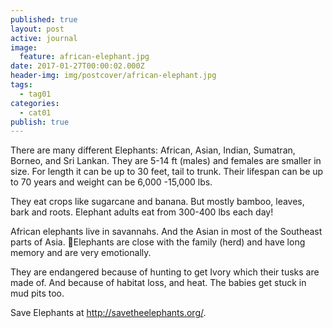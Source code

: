 ```yaml
---
published: true
layout: post
active: journal
image:
  feature: african-elephant.jpg
date: 2017-01-27T00:00:02.000Z
header-img: img/postcover/african-elephant.jpg
tags:
  - tag01
categories:
  - cat01
publish: true
---
```

There are many different Elephants: African, Asian, Indian, Sumatran, Borneo, and Sri Lankan.  They are 5-14 ft (males) and females are smaller in size. For length it can be up to 30 feet, tail to trunk.  Their lifespan can be up to 70 years and weight can be 6,000 -15,000 lbs.

They eat crops like sugarcane and banana. But mostly bamboo, leaves, bark and roots.  Elephant adults eat from 300-400 lbs each day!

African elephants live in savannahs.  And the Asian in most of the Southeast parts of Asia.  Elephants are close with the family (herd) and have long memory and are very emotionally.

They are endangered because of hunting to get Ivory which their tusks are made of.  And because of habitat loss, and heat.  The babies get stuck in mud pits too.

Save Elephants at <http://savetheelephants.org/>.
